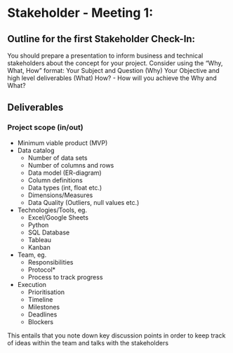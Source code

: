 # Stakeholder - Meeting 1:
## Outline for the first Stakeholder Check-In:
You should prepare a presentation to inform business and technical stakeholders about the concept for your project.
Consider using the “Why, What, How” format:
Your Subject and Question (Why)
Your Objective and high level deliverables (What)
How? - How will you achieve the Why and What?

## Deliverables
### Project scope (in/out)
- Minimum viable product (MVP)
- Data catalog
    - Number of data sets
    - Number of columns and rows
    - Data model (ER-diagram)
    - Column definitions
    - Data types (int, float etc.)
    - Dimensions/Measures
    - Data Quality (Outliers, null values etc.)
- Technologies/Tools, eg.
    - Excel/Google Sheets
    - Python
    - SQL Database
    - Tableau
    - Kanban
- Team, eg.
    - Responsibilities
    - Protocol*
    - Process to track progress
- Execution
    - Prioritisation
    - Timeline
    - Milestones
    - Deadlines
    - Blockers

This entails that you note down key discussion points in order to keep track of ideas within the team and talks with the stakeholders
